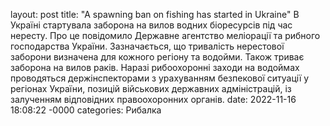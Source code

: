 layout: post
title: "A spawning ban on fishing has started in Ukraine"
В Україні стартувала заборона на вилов водних біоресурсів під час нересту.
Про це повідомило Державне агентство меліорації та рибного господарства України.
Зазначається, що тривалість нерестової заборони визначена для кожного регіону та водойми. Також триває заборона на вилов раків.
Наразі рибоохоронні заходи на водоймах проводяться держінспекторами з урахуванням безпекової ситуації у регіонах України, позицій військових державних адміністрацій, із залученням відповідних правоохоронних органів.
date: 2022-11-16 18:08:22 -0000
categories: Рибалка 
